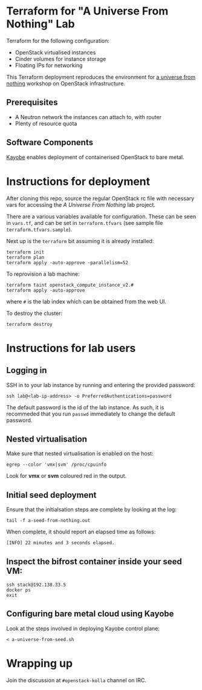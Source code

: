 # Terraform for "A Universe From Nothing" Lab

Terraform for the following configuration:

* OpenStack virtualised instances
* Cinder volumes for instance storage
* Floating IPs for networking

This Terraform deployment reproduces the environment for [a universe from
nothing](https://github.com/stackhpc/a-universe-from-nothing) workshop on
OpenStack infrastructure.

## Prerequisites

* A Neutron network the instances can attach to, with router
* Plenty of resource quota

## Software Components

[Kayobe](https://docs.openstack.org/kayobe/latest/) enables deployment of
containerised OpenStack to bare metal.

# Instructions for deployment

After cloning this repo, source the regular OpenStack rc file with necessary
vars for accessing the *A Universe From Nothing* lab project.

There are a various variables available for configuration. These can be seen
in `vars.tf`, and can be set in `terraform.tfvars` (see sample file
`terraform.tfvars.sample`).

Next up is the `terraform` bit assuming it is already installed:

    terraform init
    terraform plan
    terraform apply -auto-approve -parallelism=52

To reprovision a lab machine:

    terraform taint openstack_compute_instance_v2.#
    terraform apply -auto-approve

where `#` is the lab index which can be obtained from the web UI.

To destroy the cluster:

    terraform destroy

# Instructions for lab users

## Logging in

SSH in to your lab instance by running and entering the provided password:

    ssh lab@<lab-ip-address> -o PreferredAuthentications=password

The default password is the id of the lab instance. As such, it is recommeded
that you run `passwd` immediately to change the default password.

## Nested virtualisation

Make sure that nested virtualisation is enabled on the host:

    egrep --color 'vmx|svm' /proc/cpuinfo

Look for **vmx** or **svm** coloured red in the output.

## Initial seed deployment

Ensure that the initialsation steps are complete by looking at the log:

    tail -f a-seed-from-nothing.out

When complete, it should report an elapsed time as follows:

    [INFO] 22 minutes and 3 seconds elapsed.

## Inspect the bifrost container inside your seed VM:

    ssh stack@192.138.33.5
    docker ps
    exit

## Configuring bare metal cloud using Kayobe

Look at the steps involved in deploying Kayobe control plane:

    < a-universe-from-seed.sh

# Wrapping up

Join the discussion at `#openstack-kolla` channel on IRC.
